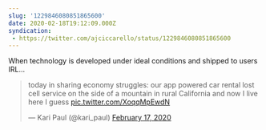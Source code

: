 ```yaml
---
slug: '1229846080851865600'
date: 2020-02-18T19:12:09.000Z
syndication:
 - https://twitter.com/ajciccarello/status/1229846080851865600
---
```


When technology is developed under ideal conditions and shipped to users IRL... <blockquote class="twitter-tweet"><p lang="en" dir="ltr">today in sharing economy struggles: our app powered car rental lost cell service on the side of a mountain in rural California and now I live here I guess <a href="https://t.co/XoqqMpEwdN">pic.twitter.com/XoqqMpEwdN</a></p>&mdash; Kari Paul (@kari_paul) <a href="https://twitter.com/kari_paul/status/1229214223227478016?ref_src=twsrc%5Etfw">February 17, 2020</a></blockquote>


<script async src="https://platform.twitter.com/widgets.js" charset="utf-8"></script>
